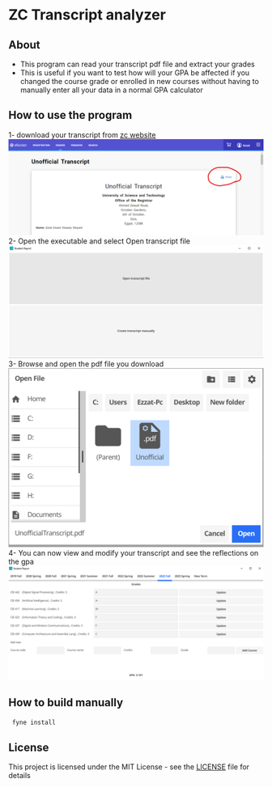 # ZC Transcript analyzer

## About
- This program can read your transcript pdf file and extract your grades
- This is useful if you want to test how will your GPA be affected if you changed the course grade or enrolled in new courses without having to manually enter all your data in a normal GPA calculator


## How to use the program
1- download your transcript from [zc website](https://sisselfservice.zewailcity.edu.eg/PowerCampusSelfService/Grades/UnofficialTranscript)
![Alt text](Screenshots/zc_website.png)
2- Open the executable and select Open transcript file
![Alt text](Screenshots/program_start.png)
3- Browse and open the pdf file you download
![Alt text](Screenshots/open_file.png)
4- You can now view and modify your transcript and see the reflections on the gpa
![Alt text](Screenshots/program.png)

## How to build manually

```bash
 fyne install
```


## License
This project is licensed under the MIT License - see the [LICENSE](LICENSE) file for details


